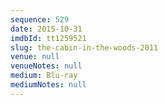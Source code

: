 ```yaml
---
sequence: 529
date: 2015-10-31
imdbId: tt1259521
slug: the-cabin-in-the-woods-2011
venue: null
venueNotes: null
medium: Blu-ray
mediumNotes: null
---
```

